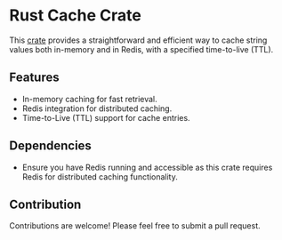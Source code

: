 # Rust Cache Crate

This [crate](https://crates.io/crates/cache_service) provides a straightforward and efficient way to cache string values
both in-memory and in Redis, with a specified time-to-live (TTL).

## Features

- In-memory caching for fast retrieval.
- Redis integration for distributed caching.
- Time-to-Live (TTL) support for cache entries.

## Dependencies

- Ensure you have Redis running and accessible as this crate requires Redis for distributed caching functionality.

## Contribution

Contributions are welcome! Please feel free to submit a pull request.